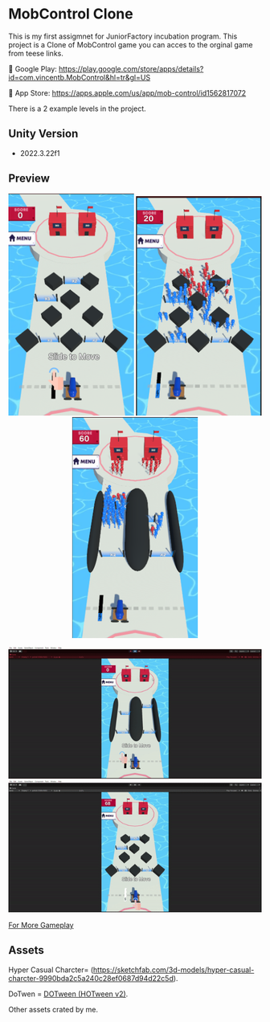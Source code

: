 # MobControl Clone
This is my first assigmnet for JuniorFactory incubation program.
This project is a Clone of MobControl  game you can acces to the orginal game from teese links.

📱 Google Play: https://play.google.com/store/apps/details?id=com.vincentb.MobControl&hl=tr&gl=US

🍎 App Store: https://apps.apple.com/us/app/mob-control/id1562817072

There is a 2 example levels in the project.

## Unity Version
- 2022.3.22f1


## Preview

<p align="center" >
  <img src="MobControl Clone/Assets/Media/SS1.png" width="250" >
  <img src="MobControl Clone/Assets/Media/SS2.png" width="250" >
  <img src="MobControl Clone/Assets/Media/SS3.png" width="250" >
</p>
<p align="center">
  <img src="MobControl Clone/Assets/Media/Lvl1.gif" width="900">
  <img src="MobControl Clone/Assets/Media/Lvl2.gif" width="900">
</p>

[For More Gameplay](https://drive.google.com/drive/u/0/folders/1ESJO5skms8NKmbM_Y-t4btnb_Qev7Jrl)
## Assets
Hyper Casual Charcter= (https://sketchfab.com/3d-models/hyper-casual-charcter-9990bda2c5a240c28ef0687d94d22c5d).

DoTwen = [DOTween (HOTween v2)](https://assetstore.unity.com/packages/tools/animation/dotween-hotween-v2-27676).

Other assets crated by me.

 
